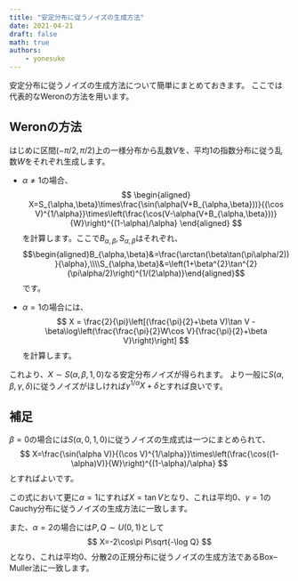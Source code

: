 ```yaml
---
title: "安定分布に従うノイズの生成方法"
date: 2021-04-21
draft: false
math: true
authors:
    - yonesuke
---
```


安定分布に従うノイズの生成方法について簡単にまとめておきます。
ここでは代表的なWeronの方法を用います。

<!-- more -->

## Weronの方法
はじめに区間$(-\pi/2,\pi/2)$上の一様分布から乱数$V$を、平均$1$の指数分布に従う乱数$W$をそれぞれ生成します。
- $\alpha\ne1$の場合、
    $$
    \begin{aligned}
    X=S_{\alpha,\beta}\times\frac{\sin(\alpha(V+B_{\alpha,\beta}))}{(\cos V)^{1/\alpha}}\times\left(\frac{\cos(V-\alpha(V+B_{\alpha,\beta}))}{W}\right)^{(1-\alpha)/\alpha}
    \end{aligned}
    $$
    を計算します。ここで$B_{\alpha,\beta},S_{\alpha,\beta}$はそれぞれ、
    $$\begin{aligned}B_{\alpha,\beta}&=\frac{\arctan(\beta\tan(\pi\alpha/2))}{\alpha},\\\\S_{\alpha,\beta}&=\left(1+\beta^{2}\tan^{2}(\pi\alpha/2)\right)^{1/(2\alpha)}\end{aligned}$$
    です。

- $\alpha=1$の場合には、
    $$
    X = \frac{2}{\pi}\left[(\frac{\pi}{2}+\beta V)\tan V - \beta\log\left(\frac{\frac{\pi}{2}W\cos V}{\frac{\pi}{2}+\beta V}\right)\right]
    $$
    を計算します。

これより、$X\sim S(\alpha,\beta,1,0)$なる安定分布ノイズが得られます。
より一般に$S(\alpha,\beta,\gamma,\delta)$に従うノイズがほしければ$\gamma^{1/\alpha} X+\delta$とすれば良いです。

## 補足
$\beta=0$の場合には$S(\alpha,0,1,0)$に従うノイズの生成式は一つにまとめられて、
$$
X=\frac{\sin(\alpha V)}{(\cos V)^{1/\alpha}}\times\left(\frac{\cos((1-\alpha)V)}{W}\right)^{(1-\alpha)/\alpha}
$$
とすればよいです。

この式において更に$\alpha=1$にすれば$X=\tan V$となり、これは平均$0$、$\gamma=1$のCauchy分布に従うノイズの生成方法に一致します。

また、$\alpha=2$の場合には$P,Q\sim U(0,1)$として
$$
X=-2\cos\pi P\sqrt{-\log Q}
$$
となり、これは平均$0$、分散$2$の正規分布に従うノイズの生成方法であるBox–Muller法に一致します。